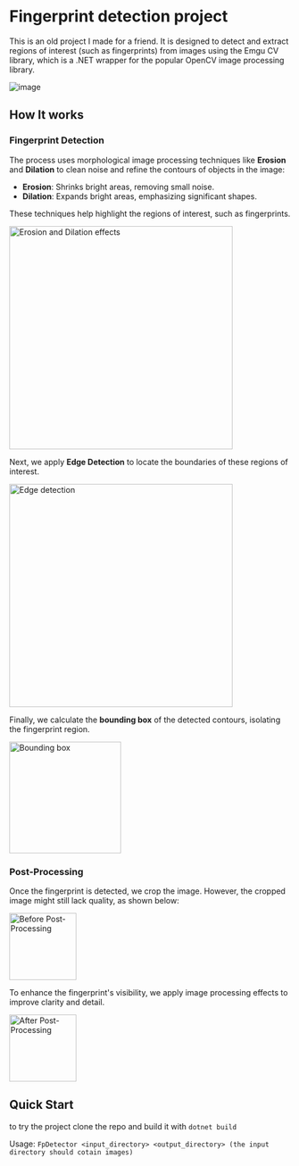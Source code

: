 # Fingerprint detection project
This is an old project I made for a friend. It is designed to detect and extract regions of interest (such as fingerprints) from images using the Emgu CV library, which is a .NET wrapper for the popular OpenCV image processing library.

![image](https://github.com/user-attachments/assets/7f99b098-a6f4-4800-8ba6-707546773d69)

## How It works
### Fingerprint Detection
The process uses morphological image processing techniques like **Erosion** and **Dilation** to clean noise and refine the contours of objects in the image:

- **Erosion**: Shrinks bright areas, removing small noise.
- **Dilation**: Expands bright areas, emphasizing significant shapes.

These techniques help highlight the regions of interest, such as fingerprints.

<img src="https://github.com/user-attachments/assets/fc67a2dd-f2b2-4185-82e6-61a25adbfe3f" width="400" alt="Erosion and Dilation effects"/>

Next, we apply **Edge Detection** to locate the boundaries of these regions of interest.

<img src="https://github.com/user-attachments/assets/8feffb50-42f4-46f4-ac2e-ec692ddce656" width="400" alt="Edge detection"/>

Finally, we calculate the **bounding box** of the detected contours, isolating the fingerprint region.

<img src="https://github.com/user-attachments/assets/dadc0dfa-d855-499b-be11-8a9ea933d46e" width="200" alt="Bounding box"/>

### Post-Processing

Once the fingerprint is detected, we crop the image. However, the cropped image might still lack quality, as shown below:

<img src="https://github.com/user-attachments/assets/8bfe6fda-5473-441b-b6d0-94f2a892e4bf" width="120" alt="Before Post-Processing"/>

To enhance the fingerprint's visibility, we apply image processing effects to improve clarity and detail.

<img src="https://github.com/user-attachments/assets/07934ef5-d140-4d64-955f-51713203e157" width="120" alt="After Post-Processing"/>

## Quick Start
to try the project clone the repo and build it with ```dotnet build```

Usage: ```FpDetector <input_directory> <output_directory> (the input directory should cotain images)```

